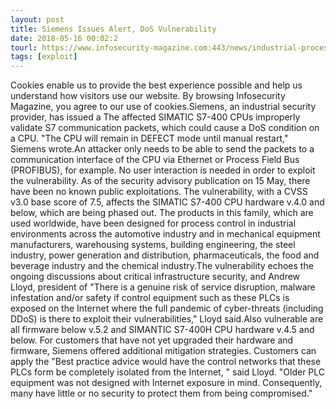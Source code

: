 ```yaml
---
layout: post
title: Siemens Issues Alert, DoS Vulnerability
date: 2018-05-16 00:02:2
tourl: https://www.infosecurity-magazine.com:443/news/industrial-process-control/
tags: [exploit]
---
```

Cookies enable us to provide the best experience possible and help us understand how visitors use our website. By browsing Infosecurity Magazine, you agree to our use of cookies.Siemens, an industrial security provider, has issued a The affected SIMATIC S7-400 CPUs improperly validate S7 communication packets, which could cause a DoS condition on a CPU. "The CPU will remain in DEFECT mode until manual restart," Siemens wrote.An attacker only needs to be able to send the packets to a communication interface of the CPU via Ethernet or Process Field Bus (PROFIBUS), for example. No user interaction is needed in order to exploit the vulnerability. As of the security advisory publication on 15 May, there have been no known public exploitations. The vulnerability, with a CVSS v3.0 base score of 7.5, affects the SIMATIC S7-400 CPU hardware v.4.0 and below, which are being phased out. The products in this family, which are used worldwide, have been designed for process control in industrial environments across the automotive industry and in mechanical equipment manufacturers, warehousing systems, building engineering, the steel industry, power generation and distribution, pharmaceuticals, the food and beverage industry and the chemical industry.The vulnerability echoes the ongoing discussions about critical infrastructure security, and Andrew Lloyd, president of "There is a genuine risk of service disruption, malware infestation and/or safety if control equipment such as these PLCs is exposed on the Internet where the full pandemic of cyber-threats (including DDoS) is there to exploit their vulnerabilities," Lloyd said.Also vulnerable are all firmware below v.5.2 and SIMANTIC S7-400H CPU hardware v.4.5 and below. For customers that have not yet upgraded their hardware and firmware, Siemens offered additional mitigation strategies. Customers can apply the "Best practice advice would have the control networks that these PLCs form be completely isolated from the Internet, " said Lloyd. "Older PLC equipment was not designed with Internet exposure in mind. Consequently, many have little or no security to protect them from being compromised."